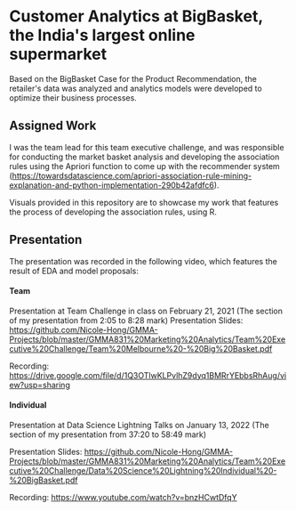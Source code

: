 # Customer Analytics at BigBasket, the India's largest online supermarket

Based on the BigBasket Case for the Product Recommendation, the retailer's data was analyzed and analytics models were developed to optimize their business processes.

## Assigned Work
I was the team lead for this team executive challenge, and was responsible for conducting the market basket analysis and developing the association rules using the Apriori function to come up with the recommender system (https://towardsdatascience.com/apriori-association-rule-mining-explanation-and-python-implementation-290b42afdfc6).

Visuals provided in this repository are to showcase my work that features the process of developing the association rules, using R.

## Presentation
The presentation was recorded in the following video, which features the result of EDA and model proposals:

#### Team
Presentation at Team Challenge in class on February 21, 2021
(The section of my presentation from 2:05 to 8:28 mark)
Presentation Slides: https://github.com/Nicole-Hong/GMMA-Projects/blob/master/GMMA831%20Marketing%20Analytics/Team%20Executive%20Challenge/Team%20Melbourne%20-%20Big%20Basket.pdf

Recording: https://drive.google.com/file/d/1Q3OTlwKLPvlhZ9dyq1BMRrYEbbsRhAug/view?usp=sharing

#### Individual
Presentation at Data Science Lightning Talks on January 13, 2022
(The section of my presentation from 37:20 to 58:49 mark)

Presentation Slides: https://github.com/Nicole-Hong/GMMA-Projects/blob/master/GMMA831%20Marketing%20Analytics/Team%20Executive%20Challenge/Data%20Science%20Lightning%20Individual%20-%20BigBasket.pdf

Recording: https://www.youtube.com/watch?v=bnzHCwtDfqY
